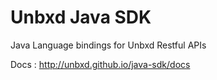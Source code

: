 Unbxd Java SDK
====

Java Language bindings for Unbxd Restful APIs

Docs : http://unbxd.github.io/java-sdk/docs
